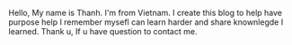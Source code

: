 Hello, My name is Thanh. I'm from Vietnam. I create this blog to help have purpose help I remember mysefl can learn harder and share knownlegde I learned.
Thank u, If u have question to contact me.
